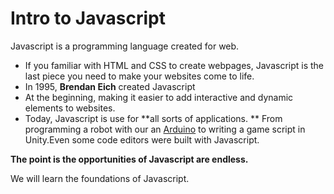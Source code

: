 # Intro to Javascript
Javascript is a programming language created for web.
* If you familiar with HTML and CSS to create webpages, Javascript is the last piece you need to make your websites come to life.
* In 1995, **Brendan Eich** created Javascript
 * At the beginning, making it easier to add interactive and dynamic elements to websites.
 * Today, Javascript is use for **all sorts of applications. ** From programming a robot with our an [Arduino](http://newsletter.ascc.sinica.edu.tw/news/read_news.php?nid=2782) to writing a game script in Unity.Even some code editors were built with Javascript.
 

**The point is the opportunities of Javascript are endless.**

We will learn the foundations of Javascript.



